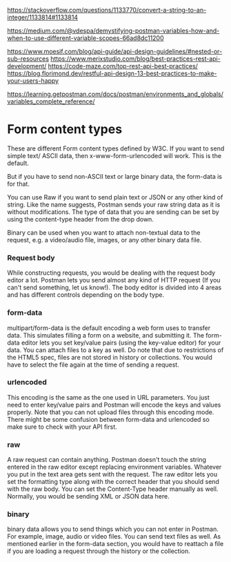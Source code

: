 https://stackoverflow.com/questions/1133770/convert-a-string-to-an-integer/1133814#1133814

https://medium.com/@vdespa/demystifying-postman-variables-how-and-when-to-use-different-variable-scopes-66ad8dc11200

https://www.moesif.com/blog/api-guide/api-design-guidelines/#nested-or-sub-resources
https://www.merixstudio.com/blog/best-practices-rest-api-development/
https://code-maze.com/top-rest-api-best-practices/
https://blog.florimond.dev/restful-api-design-13-best-practices-to-make-your-users-happy



https://learning.getpostman.com/docs/postman/environments_and_globals/variables_complete_reference/


# Form content types

These are different Form content types defined by W3C. If you want to send simple text/ ASCII data, then x-www-form-urlencoded will work. This is the default.

But if you have to send non-ASCII text or large binary data, the form-data is for that.

You can use Raw if you want to send plain text or JSON or any other kind of string. Like the name suggests, Postman sends your raw string data as it is without modifications. The type of data that you are sending can be set by using the content-type header from the drop down.

Binary can be used when you want to attach non-textual data to the request, e.g. a video/audio file, images, or any other binary data file.

### Request body

While constructing requests, you would be dealing with the request body editor a lot. Postman lets you send almost any kind of HTTP request (If you can't send something, let us know!). The body editor is divided into 4 areas and has different controls depending on the body type.

### form-data

multipart/form-data is the default encoding a web form uses to transfer data. This simulates filling a form on a website, and submitting it. The form-data editor lets you set key/value pairs (using the key-value editor) for your data. You can attach files to a key as well. Do note that due to restrictions of the HTML5 spec, files are not stored in history or collections. You would have to select the file again at the time of sending a request.

### urlencoded

This encoding is the same as the one used in URL parameters. You just need to enter key/value pairs and Postman will encode the keys and values properly. Note that you can not upload files through this encoding mode. There might be some confusion between form-data and urlencoded so make sure to check with your API first.

### raw

A raw request can contain anything. Postman doesn't touch the string entered in the raw editor except replacing environment variables. Whatever you put in the text area gets sent with the request. The raw editor lets you set the formatting type along with the correct header that you should send with the raw body. You can set the Content-Type header manually as well. Normally, you would be sending XML or JSON data here.

### binary

binary data allows you to send things which you can not enter in Postman. For example, image, audio or video files. You can send text files as well. As mentioned earlier in the form-data section, you would have to reattach a file if you are loading a request through the history or the collection.
